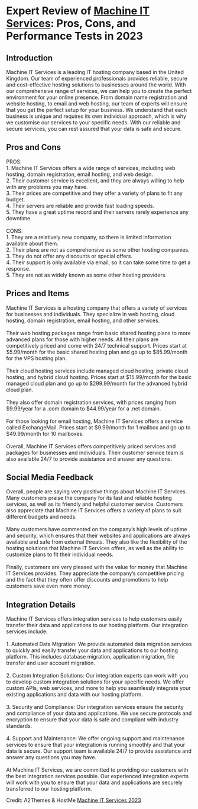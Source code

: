 <h1>Expert Review of <a href="https://a2themes.com/machine-it-services-reviews">Machine IT Services</a>: Pros, Cons, and Performance Tests in 2023</h1>
<h2>Introduction</h2>
Machine IT Services is a leading IT hosting company based in the United Kingdom. Our team of experienced professionals provides reliable, secure and cost-effective hosting solutions to businesses around the world. With our comprehensive range of services, we can help you to create the perfect environment for your online presence. From domain name registration and website hosting, to email and web hosting, our team of experts will ensure that you get the perfect setup for your business. We understand that each business is unique and requires its own individual approach, which is why we customise our services to your specific needs. With our reliable and secure services, you can rest assured that your data is safe and secure.
<h2>Pros and Cons</h2>
PROS: <br>1. Machine IT Services offers a wide range of services, including web hosting, domain registration, email hosting, and web design.<br>2. Their customer service is excellent, and they are always willing to help with any problems you may have.<br>3. Their prices are competitive and they offer a variety of plans to fit any budget.<br>4. Their servers are reliable and provide fast loading speeds.<br>5. They have a great uptime record and their servers rarely experience any downtime. <br><br>CONS:<br>1. They are a relatively new company, so there is limited information available about them.<br>2. Their plans are not as comprehensive as some other hosting companies.<br>3. They do not offer any discounts or special offers.<br>4. Their support is only available via email, so it can take some time to get a response.<br>5. They are not as widely known as some other hosting providers.
<h2>Prices and Items</h2>
Machine IT Services is a hosting company that offers a variety of services for businesses and individuals. They specialize in web hosting, cloud hosting, domain registration, email hosting, and other services. <br><br>Their web hosting packages range from basic shared hosting plans to more advanced plans for those with higher needs. All their plans are competitively priced and come with 24/7 technical support. Prices start at $5.99/month for the basic shared hosting plan and go up to $85.99/month for the VPS hosting plan. <br><br>Their cloud hosting services include managed cloud hosting, private cloud hosting, and hybrid cloud hosting. Prices start at $15.99/month for the basic managed cloud plan and go up to $299.99/month for the advanced hybrid cloud plan. <br><br>They also offer domain registration services, with prices ranging from $9.99/year for a .com domain to $44.99/year for a .net domain. <br><br>For those looking for email hosting, Machine IT Services offers a service called ExchangeMail. Prices start at $9.99/month for 1 mailbox and go up to $49.99/month for 10 mailboxes. <br><br>Overall, Machine IT Services offers competitively priced services and packages for businesses and individuals. Their customer service team is also available 24/7 to provide assistance and answer any questions.
<h2>Social Media Feedback</h2>
Overall, people are saying very positive things about Machine IT Services. Many customers praise the company for its fast and reliable hosting services, as well as its friendly and helpful customer service. Customers also appreciate that Machine IT Services offers a variety of plans to suit different budgets and needs.<br><br>Many customers have commented on the company’s high levels of uptime and security, which ensures that their websites and applications are always available and safe from external threats. They also like the flexibility of the hosting solutions that Machine IT Services offers, as well as the ability to customize plans to fit their individual needs.<br><br>Finally, customers are very pleased with the value for money that Machine IT Services provides. They appreciate the company’s competitive pricing and the fact that they often offer discounts and promotions to help customers save even more money.
<h2>Integration Details</h2>
Machine IT Services offers integration services to help customers easily transfer their data and applications to our hosting platform. Our integration services include: <br><br>1. Automated Data Migration: We provide automated data migration services to quickly and easily transfer your data and applications to our hosting platform. This includes database migration, application migration, file transfer and user account migration. <br><br>2. Custom Integration Solutions: Our integration experts can work with you to develop custom integration solutions for your specific needs. We offer custom APIs, web services, and more to help you seamlessly integrate your existing applications and data with our hosting platform. <br><br>3. Security and Compliance: Our integration services ensure the security and compliance of your data and applications. We use secure protocols and encryption to ensure that your data is safe and compliant with industry standards.<br><br>4. Support and Maintenance: We offer ongoing support and maintenance services to ensure that your integration is running smoothly and that your data is secure. Our support team is available 24/7 to provide assistance and answer any questions you may have. <br><br>At Machine IT Services, we are committed to providing our customers with the best integration services possible. Our experienced integration experts will work with you to ensure that your data and applications are securely transferred to our hosting platform.
<p>Credit: A2Themes & HostMe <a href="https://a2themes.com/machine-it-services-reviews">Machine IT Services 2023</a></p>